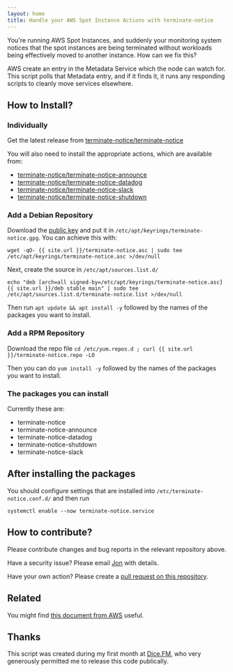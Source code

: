 ```yaml
---
layout: home
title: Handle your AWS Spot Instance Actions with terminate-notice
---
```

You're running AWS Spot Instances, and suddenly your monitoring system notices
that the spot instances are being terminated without workloads being
effectively moved to another instance. How can we fix this?

AWS create an entry in the Metadata Service which the node can watch for. This
script polls that Metadata entry, and if it finds it, it runs any responding
scripts to cleanly move services elsewhere.

## How to Install?

### Individually

Get the latest release from [terminate-notice/terminate-notice](
https://github.com/terminate-notice/terminate-notice/releases/latest)

You will also need to install the appropriate actions, which are available from:

* [terminate-notice/terminate-notice-announce](
  https://github.com/terminate-notice/terminate-notice-announce/releases/latest)
* [terminate-notice/terminate-notice-datadog](
  https://github.com/terminate-notice/terminate-notice-datadog/releases/latest)
* [terminate-notice/terminate-notice-slack](
  https://github.com/terminate-notice/terminate-notice-slack/releases/latest)
* [terminate-notice/terminate-notice-shutdown](
  https://github.com/terminate-notice/terminate-notice-shutdown/releases/latest)

### Add a Debian Repository

Download the [public key](terminate-notice.gpg) and put it in
`/etc/apt/keyrings/terminate-notice.gpg`. You can achieve this with:

```
wget -qO- {{ site.url }}/terminate-notice.asc | sudo tee /etc/apt/keyrings/terminate-notice.asc >/dev/null
```

Next, create the source in `/etc/apt/sources.list.d/`

```
echo "deb [arch=all signed-by=/etc/apt/keyrings/terminate-notice.asc] {{ site.url }}/deb stable main" | sudo tee /etc/apt/sources.list.d/terminate-notice.list >/dev/null
```

Then run `apt update && apt install -y` followed by the names of the packages you want to install.

### Add a RPM Repository

Download the repo file `cd /etc/yum.repos.d ; curl {{ site.url }}/terminate-notice.repo -LO`

Then you can do `yum install -y` followed by the names of the packages you want to install.

### The packages you can install

Currently these are:

* terminate-notice
* terminate-notice-announce
* terminate-notice-datadog
* terminate-notice-shutdown
* terminate-notice-slack

## After installing the packages

You should configure settings that are installed into `/etc/terminate-notice.conf.d/` and then run

```
systemctl enable --now terminate-notice.service
```

## How to contribute?

Please contribute changes and bug reports in the relevant repository above.

Have a security issue? Please email [Jon](mailto:jon@sprig.gs) with details.

Have your own action? Please create a
[pull request on this repository](https://github.com/terminate-notice/terminate-notice.github.io/pulls).

## Related

You might find [this document from AWS](https://docs.aws.amazon.com/AWSEC2/latest/UserGuide/spot-instance-termination-notices.html) useful.

## Thanks

This script was created during my first month at [Dice.FM](https://dice.fm),
who very generously permitted me to release this code publically.